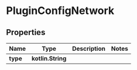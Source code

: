 
# PluginConfigNetwork

## Properties
| Name | Type | Description | Notes |
| ------------ | ------------- | ------------- | ------------- |
| **type** | **kotlin.String** |  |  |



